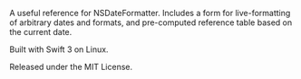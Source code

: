 A useful reference for NSDateFormatter. Includes a form for live-formatting of arbitrary dates and formats, and pre-computed reference table based on the current date.

Built with Swift 3 on Linux.

Released under the MIT License.
